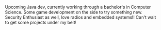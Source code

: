 Upcoming Java dev, currently working through a bachelor's in Computer Science. Some game development on the side to try something new. Security Enthusiast as well, love radios and embedded systems!! Can't wait to get some projects under my belt!

<!---
activePurple/activePurple is a ✨ special ✨ repository because its `README.md` (this file) appears on your GitHub profile.
You can click the Preview link to take a look at your changes.
--->
